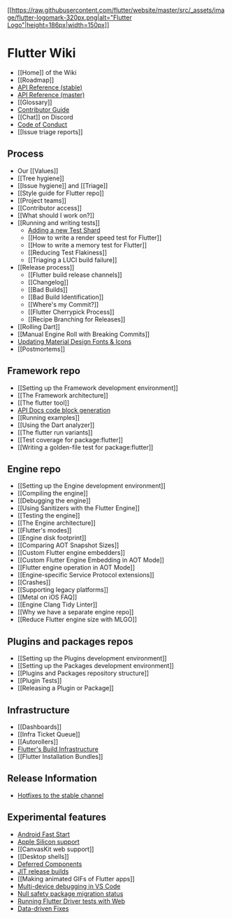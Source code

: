[[[https://raw.githubusercontent.com/flutter/website/master/src/_assets/image/flutter-logomark-320px.png|alt="Flutter Logo"|height=186px|width=150px]]](https://flutter.dev)

Flutter Wiki
============

- [[Home]] of the Wiki
- [[Roadmap]]
- [API Reference (stable)](https://api.flutter.dev)
- [API Reference (master)](https://master-docs.flutter.dev)
- [[Glossary]]
- [Contributor Guide](https://github.com/flutter/flutter/blob/master/CONTRIBUTING.md)
- [[Chat]] on Discord
- [Code of Conduct](https://github.com/flutter/flutter/blob/master/CODE_OF_CONDUCT.md)
- [[Issue triage reports]]

## Process
- Our [[Values]]
- [[Tree hygiene]]
- [[Issue hygiene]] and [[Triage]]
- [[Style guide for Flutter repo]]
- [[Project teams]]
- [[Contributor access]]
- [[What should I work on?]]
- [[Running and writing tests]]
  - [Adding a new Test Shard](https://github.com/flutter/flutter/wiki/Adding-a-new-Test-Shard)
  - [[How to write a render speed test for Flutter]]
  - [[How to write a memory test for Flutter]]
  - [[Reducing Test Flakiness]]
  - [[Triaging a LUCI build failure]]
- [[Release process]]
  - [[Flutter build release channels]]
  - [[Changelog]]
  - [[Bad Builds]]
  - [[Bad Build Identification]]
  - [[Where's my Commit?]]
  - [[Flutter Cherrypick Process]]
  - [[Recipe Branching for Releases]]
- [[Rolling Dart]]
- [[Manual Engine Roll with Breaking Commits]]
- [Updating Material Design Fonts & Icons](https://github.com/flutter/flutter/wiki/Updating-Material-Design-Fonts-&-Icons)
- [[Postmortems]]

## Framework repo
- [[Setting up the Framework development environment]]
- [[The Framework architecture]]
- [[The flutter tool]]
- [API Docs code block generation](https://github.com/flutter/flutter/tree/master/dev/snippets)
- [[Running examples]]
- [[Using the Dart analyzer]]
- [[The flutter run variants]]
- [[Test coverage for package:flutter]]
- [[Writing a golden-file test for package:flutter]]

## Engine repo
- [[Setting up the Engine development environment]]
- [[Compiling the engine]]
- [[Debugging the engine]]
- [[Using Sanitizers with the Flutter Engine]]
- [[Testing the engine]]
- [[The Engine architecture]]
- [[Flutter's modes]]
- [[Engine disk footprint]]
- [[Comparing AOT Snapshot Sizes]]
- [[Custom Flutter engine embedders]]
- [[Custom Flutter Engine Embedding in AOT Mode]]
- [[Flutter engine operation in AOT Mode]]
- [[Engine-specific Service Protocol extensions]]
- [[Crashes]]
- [[Supporting legacy platforms]]
- [[Metal on iOS FAQ]]
- [[Engine Clang Tidy Linter]]
- [[Why we have a separate engine repo]]
- [[Reduce Flutter engine size with MLGO]]

## Plugins and packages repos

- [[Setting up the Plugins development environment]]
- [[Setting up the Packages development environment]]
- [[Plugins and Packages repository structure]]
- [[Plugin Tests]]
- [[Releasing a Plugin or Package]]

## Infrastructure
- [[Dashboards]]
- [[Infra Ticket Queue]]
- [[Autorollers]]
- [Flutter's Build Infrastructure](https://github.com/flutter/flutter/blob/master/dev/bots/README.md)
- [[Flutter Installation Bundles]]

## Release Information
- [Hotfixes to the stable channel](https://github.com/flutter/flutter/wiki/Hotfixes-to-the-Stable-Channel)

## Experimental features
- [Android Fast Start](https://github.com/flutter/flutter/wiki/Fast-Start)
- [Apple Silicon support](https://github.com/flutter/flutter/wiki/Developing-with-Flutter-on-Apple-Silicon)
- [[CanvasKit web support]]
- [[Desktop shells]]
- [Deferred Components](https://github.com/flutter/flutter/wiki/Deferred-Components)
- [JIT release builds](https://github.com/flutter/flutter/wiki/JIT-Release-Modes)
- [[Making animated GIFs of Flutter apps]]
- [Multi-device debugging in VS Code](https://github.com/flutter/flutter/wiki/Multi-device-debugging-in-VS-Code)
- [Null safety package migration status](https://github.com/dart-lang/sdk/wiki/Null-safety-migration-status)
- [Running Flutter Driver tests with Web](https://github.com/flutter/flutter/wiki/Running-Flutter-Driver-tests-with-Web)
- [Data-driven Fixes](https://github.com/flutter/flutter/wiki/Data-driven-Fixes)
